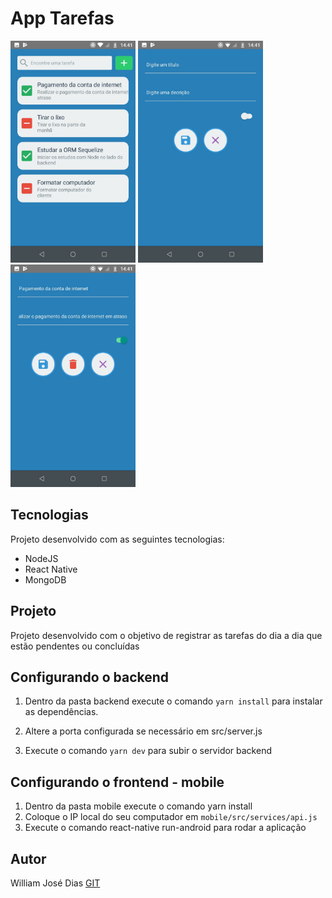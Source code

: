 # App Tarefas

<p>
<img src="./mockup/home.jpeg" width="200"/>
<img src="./mockup/cadastro.jpeg" width="200"/>
<img src="./mockup/altera.jpeg" width="200"/>
</p>

## Tecnologias

Projeto desenvolvido com as seguintes tecnologias:


- NodeJS
- React Native
- MongoDB

## Projeto
Projeto desenvolvido com o objetivo de registrar as tarefas do dia a dia que estão pendentes ou concluídas

## Configurando o backend

1. Dentro da pasta backend execute o comando `yarn install` para instalar as dependências.

2. Altere a porta configurada se necessário em src/server.js

2. Execute o comando `yarn dev` para subir o servidor backend

## Configurando o frontend - mobile
1. Dentro da pasta mobile execute o comando yarn install
2. Coloque o IP local do seu computador em `mobile/src/services/api.js`
3. Execute o comando react-native run-android para rodar a aplicação

## Autor
William José Dias <a href="https://github.com/WilliamWJD">GIT</a>
